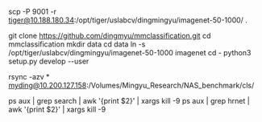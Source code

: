 scp -P 9001 -r tiger@10.188.180.34:/opt/tiger/uslabcv/dingmingyu/imagenet-50-1000/ .

git clone https://github.com/dingmyu/mmclassification.git
cd mmclassification
mkdir data
cd data
ln -s /opt/tiger/uslabcv/dingmingyu/imagenet-50-1000 imagenet
cd -
python3 setup.py develop --user


rsync -azv * myding@10.200.127.158:/Volumes/Mingyu_Research/NAS_benchmark/cls/


ps aux | grep search | awk '{print $2}' | xargs kill -9
ps aux | grep hrnet | awk '{print $2}' | xargs kill -9
